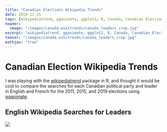 ```yaml
---
title: "Canadian Elections Wikipedia Trends"
date: 2019-11-15
tags: [wikipediatrend, gganimate, ggplot2, R, Canada, Canadian Elections]
header:
  image: "/images/canada-wikitrends/canada_leaders_crop.jpg"
excerpt: "wikipediatrend, gganimate, ggplot2, R, Canada, Canadian Elections"
teaser: "/images/canada-wikitrends/canada_leaders_crop.jpg"
mathjax: "true"
---
```


# Canadian Election Wikipedia Trends

I was playing with the [wikipediatrend](https://github.com/petermeissner/wikipediatrend0) package in R, and thought it would be cool to compare the searches for each Canadian political party and leader in English and French for the 2011, 2015, and 2019 elections using [gganimate](https://github.com/thomasp85/gganimate).

## English Wikipedia Searches for Leaders
<img src="{{ site.url }}{{ site.baseurl }}/images/lead_anim_en.gif">
